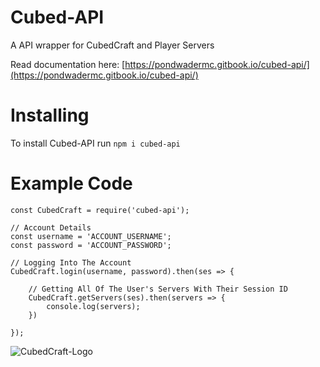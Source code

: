 # Cubed-API
A API wrapper for CubedCraft and Player Servers

Read documentation here: [https://pondwadermc.gitbook.io/cubed-api/](https://pondwadermc.gitbook.io/cubed-api/)

# Installing
To install Cubed-API run `npm i cubed-api`

# Example Code
```// Dependencies
const CubedCraft = require('cubed-api');

// Account Details
const username = 'ACCOUNT_USERNAME';
const password = 'ACCOUNT_PASSWORD';

// Logging Into The Account
CubedCraft.login(username, password).then(ses => {

    // Getting All Of The User's Servers With Their Session ID
    CubedCraft.getServers(ses).then(servers => {
        console.log(servers);
    })
    
});
```

![CubedCraft-Logo](https://cubedcraft.com/uploads/server-icon.png)
